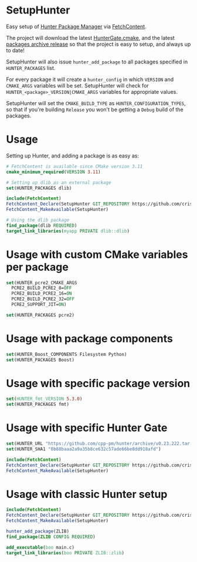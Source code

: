 # SetupHunter
Easy setup of [Hunter Package Manager](https://github.com/cpp-pm/hunter) via [FetchContent](https://cmake.org/cmake/help/latest/module/FetchContent.html).

The project will download the latest [HunterGate.cmake](https://github.com/cpp-pm/gate), and the latest [packages archive release](https://github.com/cpp-pm/hunter/releases/) so that the project is easy to setup, and always up to date!

SetupHunter will also issue `hunter_add_package` to all packages specified in `HUNTER_PACKAGES` list.

For every package it will create a `hunter_config` in which `VERSION` and `CMAKE_ARGS` variables will be set. SetupHunter will check for `HUNTER_<package>_VERSION|CMAKE_ARGS`
variables for appropriate values.

SetupHunter will set the `CMAKE_BUILD_TYPE` as `HUNTER_CONFIGURATION_TYPES`, so that if you're building `Release` you won't be getting a `Debug` build of the packages.

# Usage

Setting up Hunter, and adding a package is as easy as:

```cmake
# FetchContent is available since CMake version 3.11
cmake_minimum_required(VERSION 3.11)

# Setting up dlib as an external package
set(HUNTER_PACKAGES dlib)

include(FetchContent)
FetchContent_Declare(SetupHunter GIT_REPOSITORY https://github.com/cristianadam/SetupHunter)
FetchContent_MakeAvailable(SetupHunter)

# Using the dlib package
find_package(dlib REQUIRED)
target_link_libraries(myapp PRIVATE dlib::dlib)
```

# Usage with custom CMake variables per package
```cmake
set(HUNTER_pcre2_CMAKE_ARGS
  PCRE2_BUILD_PCRE2_8=OFF
  PCRE2_BUILD_PCRE2_16=ON
  PCRE2_BUILD_PCRE2_32=OFF
  PCRE2_SUPPORT_JIT=ON)

set(HUNTER_PACKAGES pcre2)
```

# Usage with package components
```cmake
set(HUNTER_Boost_COMPONENTS Filesystem Python)
set(HUNTER_PACKAGES Boost)
```

# Usage with specific package version
```cmake
set(HUNTER_fmt_VERSION 5.3.0)
set(HUNTER_PACKAGES fmt)
```

# Usage with specific Hunter Gate
```cmake
set(HUNTER_URL "https://github.com/cpp-pm/hunter/archive/v0.23.222.tar.gz")
set(HUNTER_SHA1 "0b88baaa2a9a35b8ce632c57ade66be8dd918afd")

include(FetchContent)
FetchContent_Declare(SetupHunter GIT_REPOSITORY https://github.com/cristianadam/SetupHunter)
FetchContent_MakeAvailable(SetupHunter)
```

# Usage with classic Hunter setup
```cmake
include(FetchContent)
FetchContent_Declare(SetupHunter GIT_REPOSITORY https://github.com/cristianadam/SetupHunter)
FetchContent_MakeAvailable(SetupHunter)

hunter_add_package(ZLIB)
find_package(ZLIB CONFIG REQUIRED)

add_executable(boo main.c)
target_link_libraries(boo PRIVATE ZLIB::zlib)
```
